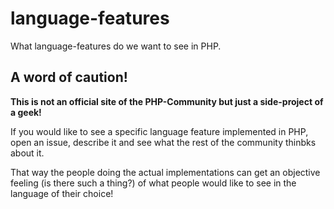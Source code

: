 # language-features

What language-features do we want to see in PHP.

## **A word of caution!**

**This is not an official site of the PHP-Community but just a side-project of a geek!**

If you would like to see a specific language feature implemented in PHP, open an issue, describe it and see what the rest of the community thinbks about it. 

That way the people doing the actual implementations can get an objective feeling (is there such a thing?) of what people would like to see in the language of their choice!
